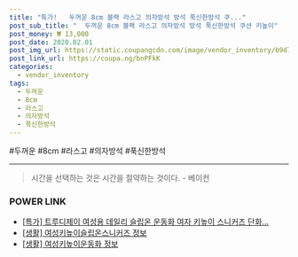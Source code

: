 ```yaml
--- 
title: "특가!   두꺼운 8cm 블랙 라스고 의자방석 방석 푹신한방석 쿠..." 
post_sub_title: "  두꺼운 8cm 블랙 라스고 의자방석 방석 푹신한방석 쿠션 키높이" 
post_money: ₩ 13,000 
post_date: 2020.02.01 
post_img_url: https://static.coupangcdn.com/image/vendor_inventory/b9d7/85e02f88e5ba1afe4440c7d8531dbd1651d7e47c6e3f22a68619525395c1.jpg 
post_link_url: https://coupa.ng/bnPFkK 
categories: 
  - vendor_inventory 
tags: 
  - 두꺼운 
  - 8cm 
  - 라스고 
  - 의자방석 
  - 푹신한방석 
--- 
```

  #두꺼운 #8cm #라스고 #의자방석 #푹신한방석 
<hr> 

> 시간을 선택하는 것은 시간을 절약하는 것이다. - 베이컨 


### POWER LINK

* <a href="https://blog.naver.com/sakai111/221790596179" target="_blank">[특가] 트루디제이 여성용 데일리 슬립온 운동화 여자 키높이 스니커즈 단화...</a>
* <a href="https://blog.naver.com/santokki14/221773540264" target="_blank"> [생활] 여성키높이슬립온스니커즈 정보 </a>
* <a href="https://blog.naver.com/sakai111/221758172607" target="_blank"> [생활] 여성키높이운동화 정보 </a>

